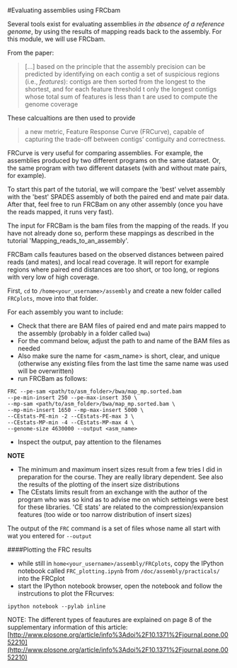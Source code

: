 #Evaluating assemblies using FRCbam

Several tools exist for evaluating assemblies *in the absence of a reference genome*, by using the results of mapping reads back to the assembly. For this module, we will use FRCbam.

From the paper:

> […] based on the principle that the assembly precision can be predicted by identifying on each contig a set of suspicious regions (i.e., *features*): contigs are then sorted from the longest to the shortest, and for each feature threshold t only the longest contigs whose total sum of features is less than t are used to compute the genome coverage

These calcualtions are then used to provide 

>a new metric, Feature Response Curve (FRCurve), capable of capturing the trade-off between contigs’ contiguity and correctness.

FRCurve is very useful for comparing assemblies. For example, the assemblies produced by two different programs on the same dataset. Or, the same program with two different datasets (with and without mate pairs, for example).

To start this part of the tutorial, we will compare the 'best' velvet assembly with the 'best' SPADES assembly of both the paired end and mate pair data. After that, feel free to run FRCBam on any other assembly (once you have the reads mapped, it runs very fast).

The input for FRCBam is the bam files from the mapping of the reads. If you have not already done so, perform these mappings as described in the tutorial 'Mapping_reads_to_an_assembly'.

FRCBam calls feautures based on the observed distances between paired reads (and mates), and local read coverage. It will report for example regions where paired end distances are too short, or too long, or regions with very low of high coverage.

First, `cd` to `/home<your_username>/assembly` and create a new folder called `FRCplots`, move into that folder.

For each assembly you want to include:
* Check that there are BAM files of paired end and mate pairs mapped to the assembly (probably in a folder called `bwa`)
* For the command below, adjust the path to and name of the BAM files as needed
* Also make sure the name for <asm_name> is short, clear, and unique (otherwise any existing files from the last time the same name was used will be overwritten)
* run FRCBam as follows:

```
FRC --pe-sam <path/to/asm_folder>/bwa/map_mp.sorted.bam
--pe-min-insert 250 --pe-max-insert 350 \
--mp-sam <path/to/asm_folder>/bwa/map_mp.sorted.bam \
--mp-min-insert 1650 --mp-max-insert 5000 \
--CEstats-PE-min -2 --CEstats-PE-max 3 \
--CEstats-MP-min -4 --CEstats-MP-max 4 \
--genome-size 4630000 --output <asm_name>
```

* Inspect the output, pay attention to the filenames

**NOTE**

* The minimum and maximum insert sizes result from a few tries I did in preparation for the course. They are really library dependent. See also the results of the plotting of the insert size distributions
* The CEstats limits result from an exchange with the author of the program who was so kind as to advise me on which setteings were best for these libraries. 'CE stats' are related to the compression/expansion features (too wide or too narrow distribution of insert sizes)
 
The output of the `FRC` command is a set of files whose name all start with wat you entered for `--output`

####Plotting the FRC results

* while still in `home<your_username>/assembly/FRCplots`, copy the IPython notebook called `FRC_plotting.ipynb` from `/doc/assembly/practicals/` into the FRCplot
* start the IPython notebook browser, open the notebook and follow the instrcutions to plot the FRcurves:

```
ipython notebook --pylab inline
```

NOTE:
The different types of feautures are explained on page 8 of the supplementary information of this article: [http://www.plosone.org/article/info%3Adoi%2F10.1371%2Fjournal.pone.0052210](http://www.plosone.org/article/info%3Adoi%2F10.1371%2Fjournal.pone.0052210)

